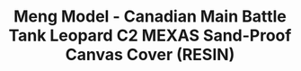 ---
layout: product
title: "Meng Model - Canadian Main Battle Tank Leopard C2 MEXAS Sand-Proof Canvas Cover (RESIN)"
price: "6500" 
desc: "N/A"
img_path: "/assets/img/MM-SPS-066.webp"
brand: "N/A"
available: false
special_offer: false
new: false
soon: false
cat: "010000"
subcat: "011000"
subsubcat: "0N/A"
sifra: "MM-SPS-066"
popular: false
---